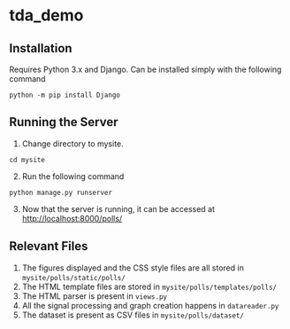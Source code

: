# tda_demo

## Installation

Requires Python 3.x and Django. Can be installed simply with the following command

```
python -m pip install Django
```

## Running the Server

1. Change directory to mysite.
```
cd mysite
```
2. Run the following command
```
python manage.py runserver
```
3. Now that the server is running, it can be accessed at [http://localhost:8000/polls/](http://localhost:8000/polls/)

## Relevant Files

1. The figures displayed and the CSS style files are all stored in `mysite/polls/static/polls/`
2. The HTML template files are stored in `mysite/polls/templates/polls/`
3. The HTML parser is present in `views.py`
4. All the signal processing and graph creation happens in `datareader.py`
5. The dataset is present as CSV files in `mysite/polls/dataset/`
